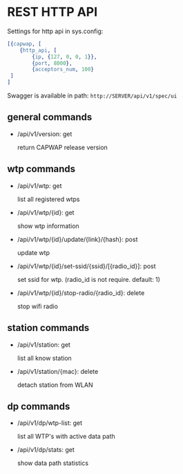 REST HTTP API
=============

Settings for http api in sys.config:
```erlang
[{capwap, [
    {http_api, [
        {ip, {127, 0, 0, 1}},
        {port, 8000},
        {acceptors_num, 100}
 ]
]
```

Swagger is available in path: ```http://SERVER/api/v1/spec/ui```

general commands
----------------

* /api/v1/version: get

    return CAPWAP release version

wtp commands
---------------

* /api/v1/wtp: get

    list all registered wtps

* /api/v1/wtp/{id}: get

    show wtp information

* /api/v1/wtp/{id}/update/{link}/{hash}: post

    update wtp

* /api/v1/wtp/{id}/set-ssid/{ssid}/[{radio_id}]: post

    set ssid for wtp. (radio_id is not require. default: 1)

* /api/v1/wtp/{id}/stop-radio/{radio_id}: delete

    stop wifi radio

station commands
----------------

* /api/v1/station: get

    list all know station

* /api/v1/station/{mac}: delete

    detach station from WLAN

dp commands
-----------

* /api/v1/dp/wtp-list: get

    list all WTP's with active data path

* /api/v1/dp/stats: get

    show data path statistics
